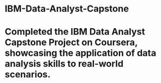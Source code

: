 # IBM-Data-Analyst-Capstone
# Completed the IBM Data Analyst Capstone Project on Coursera, showcasing the application of data analysis skills to real-world scenarios.
